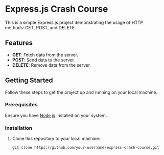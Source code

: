# Express.js Crash Course

This is a simple Express.js project demonstrating the usage of HTTP methods: GET, POST, and DELETE.

## Features

- **GET**: Fetch data from the server.
- **POST**: Send data to the server.
- **DELETE**: Remove data from the server.

## Getting Started

Follow these steps to get the project up and running on your local machine.

### Prerequisites

Ensure you have [Node.js](https://nodejs.org/) installed on your system.

### Installation

1. Clone this repository to your local machine:

   ```bash
   git clone https://github.com/your-username/express-crash-course.git
